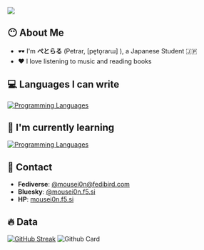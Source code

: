 ![](https://komarev.com/ghpvc/?username=mousei0n)

## 😶 About Me
- 🕶 I'm **ぺとらる** (Petrar, [pe̞to̞ɾaɾɯ] ), a Japanese Student 🇯🇵
- ❤ I love listening to music and reading books

## 💻 Languages I can write
[![Programming Languages](https://skillicons.dev/icons?i=html,css,js,go,dart)](https://skillicons.dev)

## 🫥 I'm currently learning
[![Programming Languages](https://skillicons.dev/icons?i=ts,cpp,next,flutter)](https://skillicons.dev)

## 🤝 Contact
- **Fediverse**: [@mousei0n@fedibird.com](fedibird.com/@mousei0n)
- **Bluesky**: [@mousei0n.f5.si](bsky.app/profile/mousei0n.f5.si)
- **HP**: [mousei0n.f5.si](mousei0n.f5.si)

## 🔥 Data
[![GitHub Streak](https://streak-stats.demolab.com?user=mousei0n&theme=tokyonight)](https://git.io/streak-stats)
![Github Card](http://github-profile-summary-cards.vercel.app/api/cards/profile-details?username=mousei0n&theme=tokyonight)

